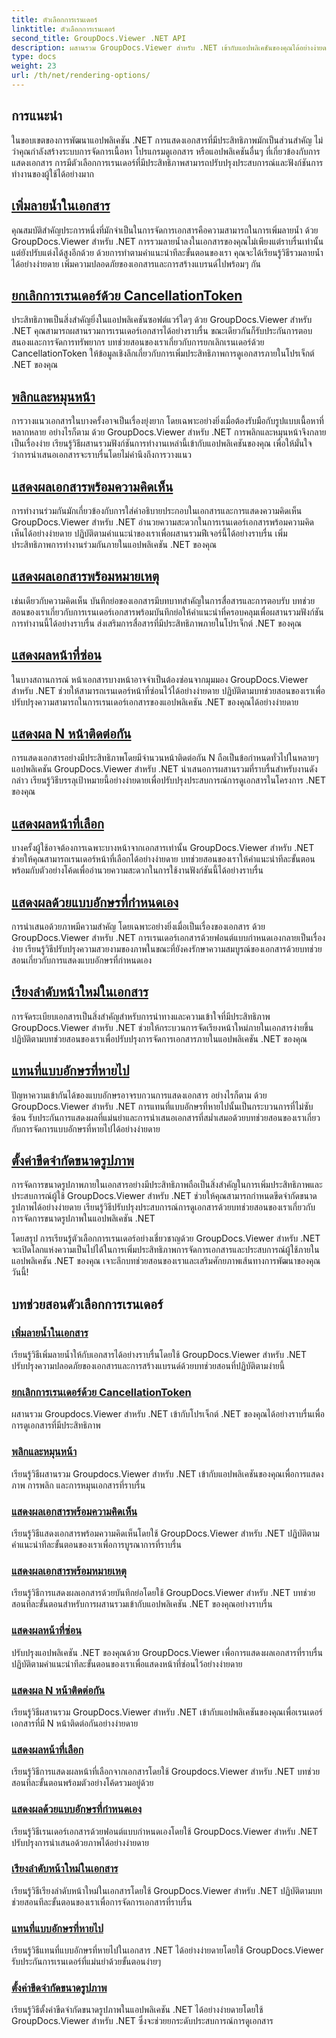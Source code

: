 ```yaml
---
title: ตัวเลือกการเรนเดอร์
linktitle: ตัวเลือกการเรนเดอร์
second_title: GroupDocs.Viewer .NET API
description: ผสานรวม GroupDocs.Viewer สำหรับ .NET เข้ากับแอปพลิเคชันของคุณได้อย่างง่ายดายด้วยบทช่วยสอนเกี่ยวกับตัวเลือกการเรนเดอร์ ตั้งแต่การเพิ่มลายน้ำไปจนถึงการปรับแต่งแบบอักษร
type: docs
weight: 23
url: /th/net/rendering-options/
---
```


## การแนะนำ

ในขอบเขตของการพัฒนาแอปพลิเคชัน .NET การแสดงเอกสารที่มีประสิทธิภาพมักเป็นส่วนสำคัญ ไม่ว่าคุณกำลังสร้างระบบการจัดการเนื้อหา โปรแกรมดูเอกสาร หรือแอปพลิเคชันอื่นๆ ที่เกี่ยวข้องกับการแสดงเอกสาร การมีตัวเลือกการเรนเดอร์ที่มีประสิทธิภาพสามารถปรับปรุงประสบการณ์และฟังก์ชันการทำงานของผู้ใช้ได้อย่างมาก

## [เพิ่มลายน้ำในเอกสาร](./add-watermark/)

คุณสมบัติสำคัญประการหนึ่งที่มักจำเป็นในการจัดการเอกสารคือความสามารถในการเพิ่มลายน้ำ ด้วย GroupDocs.Viewer สำหรับ .NET การรวมลายน้ำลงในเอกสารของคุณไม่เพียงแต่ราบรื่นเท่านั้น แต่ยังปรับแต่งได้สูงอีกด้วย ด้วยการทำตามคำแนะนำทีละขั้นตอนของเรา คุณจะได้เรียนรู้วิธีรวมลายน้ำได้อย่างง่ายดาย เพิ่มความปลอดภัยของเอกสารและการสร้างแบรนด์ไปพร้อมๆ กัน

## [ยกเลิกการเรนเดอร์ด้วย CancellationToken](./cancel-render-cancellation-token/)

ประสิทธิภาพเป็นสิ่งสำคัญยิ่งในแอปพลิเคชันซอฟต์แวร์ใดๆ ด้วย GroupDocs.Viewer สำหรับ .NET คุณสามารถผสานรวมการเรนเดอร์เอกสารได้อย่างราบรื่น ขณะเดียวกันก็รับประกันการตอบสนองและการจัดการทรัพยากร บทช่วยสอนของเราเกี่ยวกับการยกเลิกเรนเดอร์ด้วย CancellationToken ให้ข้อมูลเชิงลึกเกี่ยวกับการเพิ่มประสิทธิภาพการดูเอกสารภายในโปรเจ็กต์ .NET ของคุณ

## [พลิกและหมุนหน้า](./flip-rotate-pages/)

การวางแนวเอกสารในบางครั้งอาจเป็นเรื่องยุ่งยาก โดยเฉพาะอย่างยิ่งเมื่อต้องรับมือกับรูปแบบเนื้อหาที่หลากหลาย อย่างไรก็ตาม ด้วย GroupDocs.Viewer สำหรับ .NET การพลิกและหมุนหน้าจึงกลายเป็นเรื่องง่าย เรียนรู้วิธีผสานรวมฟังก์ชันการทำงานเหล่านี้เข้ากับแอปพลิเคชันของคุณ เพื่อให้มั่นใจว่าการนำเสนอเอกสารจะราบรื่นโดยไม่คำนึงถึงการวางแนว

## [แสดงผลเอกสารพร้อมความคิดเห็น](./render-document-comments/)

การทำงานร่วมกันมักเกี่ยวข้องกับการใส่คำอธิบายประกอบในเอกสารและการแสดงความคิดเห็น GroupDocs.Viewer สำหรับ .NET อำนวยความสะดวกในการเรนเดอร์เอกสารพร้อมความคิดเห็นได้อย่างง่ายดาย ปฏิบัติตามคำแนะนำของเราเพื่อผสานรวมฟีเจอร์นี้ได้อย่างราบรื่น เพิ่มประสิทธิภาพการทำงานร่วมกันภายในแอปพลิเคชัน .NET ของคุณ

## [แสดงผลเอกสารพร้อมหมายเหตุ](./render-document-notes/)

เช่นเดียวกับความคิดเห็น บันทึกย่อของเอกสารมีบทบาทสำคัญในการสื่อสารและการตอบรับ บทช่วยสอนของเราเกี่ยวกับการเรนเดอร์เอกสารพร้อมบันทึกย่อให้คำแนะนำที่ครอบคลุมเพื่อผสานรวมฟังก์ชันการทำงานนี้ได้อย่างราบรื่น ส่งเสริมการสื่อสารที่มีประสิทธิภาพภายในโปรเจ็กต์ .NET ของคุณ

## [แสดงผลหน้าที่ซ่อน](./render-hidden-pages/)

ในบางสถานการณ์ หน้าเอกสารบางหน้าอาจจำเป็นต้องซ่อนจากมุมมอง GroupDocs.Viewer สำหรับ .NET ช่วยให้สามารถเรนเดอร์หน้าที่ซ่อนไว้ได้อย่างง่ายดาย ปฏิบัติตามบทช่วยสอนของเราเพื่อปรับปรุงความสามารถในการเรนเดอร์เอกสารของแอปพลิเคชัน .NET ของคุณได้อย่างง่ายดาย

## [แสดงผล N หน้าติดต่อกัน](./render-n-consecutive-pages/)

การแสดงเอกสารอย่างมีประสิทธิภาพโดยมีจำนวนหน้าติดต่อกัน N ถือเป็นข้อกำหนดทั่วไปในหลายๆ แอปพลิเคชัน GroupDocs.Viewer สำหรับ .NET นำเสนอการผสานรวมที่ราบรื่นสำหรับงานดังกล่าว เรียนรู้วิธีบรรลุเป้าหมายนี้อย่างง่ายดายเพื่อปรับปรุงประสบการณ์การดูเอกสารในโครงการ .NET ของคุณ

## [แสดงผลหน้าที่เลือก](./render-selected-pages/)

บางครั้งผู้ใช้อาจต้องการเฉพาะบางหน้าจากเอกสารเท่านั้น GroupDocs.Viewer สำหรับ .NET ช่วยให้คุณสามารถเรนเดอร์หน้าที่เลือกได้อย่างง่ายดาย บทช่วยสอนของเราให้คำแนะนำทีละขั้นตอนพร้อมกับตัวอย่างโค้ดเพื่ออำนวยความสะดวกในการใช้งานฟังก์ชันนี้ได้อย่างราบรื่น

## [แสดงผลด้วยแบบอักษรที่กำหนดเอง](./render-custom-fonts/)

การนำเสนอด้วยภาพมีความสำคัญ โดยเฉพาะอย่างยิ่งเมื่อเป็นเรื่องของเอกสาร ด้วย GroupDocs.Viewer สำหรับ .NET การเรนเดอร์เอกสารด้วยฟอนต์แบบกำหนดเองกลายเป็นเรื่องง่าย เรียนรู้วิธีปรับปรุงความสวยงามของภาพในขณะที่ยังคงรักษาความสมบูรณ์ของเอกสารด้วยบทช่วยสอนเกี่ยวกับการแสดงแบบอักษรที่กำหนดเอง

## [เรียงลำดับหน้าใหม่ในเอกสาร](./reorder-pages/)

การจัดระเบียบเอกสารเป็นสิ่งสำคัญสำหรับการนำทางและความเข้าใจที่มีประสิทธิภาพ GroupDocs.Viewer สำหรับ .NET ช่วยให้กระบวนการจัดเรียงหน้าใหม่ภายในเอกสารง่ายขึ้น ปฏิบัติตามบทช่วยสอนของเราเพื่อปรับปรุงการจัดการเอกสารภายในแอปพลิเคชัน .NET ของคุณ

## [แทนที่แบบอักษรที่หายไป](./replace-missing-font/)

ปัญหาความเข้ากันได้ของแบบอักษรอาจรบกวนการแสดงเอกสาร อย่างไรก็ตาม ด้วย GroupDocs.Viewer สำหรับ .NET การแทนที่แบบอักษรที่หายไปนั้นเป็นกระบวนการที่ไม่ซับซ้อน รับประกันการแสดงผลที่แม่นยำและการนำเสนอเอกสารที่สม่ำเสมอด้วยบทช่วยสอนของเราเกี่ยวกับการจัดการแบบอักษรที่หายไปได้อย่างง่ายดาย

## [ตั้งค่าขีดจำกัดขนาดรูปภาพ](./set-image-size-limits/)

การจัดการขนาดรูปภาพภายในเอกสารอย่างมีประสิทธิภาพถือเป็นสิ่งสำคัญในการเพิ่มประสิทธิภาพและประสบการณ์ผู้ใช้ GroupDocs.Viewer สำหรับ .NET ช่วยให้คุณสามารถกำหนดขีดจำกัดขนาดรูปภาพได้อย่างง่ายดาย เรียนรู้วิธีปรับปรุงประสบการณ์การดูเอกสารด้วยบทช่วยสอนของเราเกี่ยวกับการจัดการขนาดรูปภาพในแอปพลิเคชัน .NET

โดยสรุป การเรียนรู้ตัวเลือกการเรนเดอร์อย่างเชี่ยวชาญด้วย GroupDocs.Viewer สำหรับ .NET จะเปิดโลกแห่งความเป็นไปได้ในการเพิ่มประสิทธิภาพการจัดการเอกสารและประสบการณ์ผู้ใช้ภายในแอปพลิเคชัน .NET ของคุณ เจาะลึกบทช่วยสอนของเราและเสริมศักยภาพเส้นทางการพัฒนาของคุณวันนี้!
## บทช่วยสอนตัวเลือกการเรนเดอร์
### [เพิ่มลายน้ำในเอกสาร](./add-watermark/)
เรียนรู้วิธีเพิ่มลายน้ำให้กับเอกสารได้อย่างราบรื่นโดยใช้ GroupDocs.Viewer สำหรับ .NET ปรับปรุงความปลอดภัยของเอกสารและการสร้างแบรนด์ด้วยบทช่วยสอนที่ปฏิบัติตามง่ายนี้
### [ยกเลิกการเรนเดอร์ด้วย CancellationToken](./cancel-render-cancellation-token/)
ผสานรวม Groupdocs.Viewer สำหรับ .NET เข้ากับโปรเจ็กต์ .NET ของคุณได้อย่างราบรื่นเพื่อการดูเอกสารที่มีประสิทธิภาพ
### [พลิกและหมุนหน้า](./flip-rotate-pages/)
เรียนรู้วิธีผสานรวม Groupdocs.Viewer สำหรับ .NET เข้ากับแอปพลิเคชันของคุณเพื่อการแสดงภาพ การพลิก และการหมุนเอกสารที่ราบรื่น
### [แสดงผลเอกสารพร้อมความคิดเห็น](./render-document-comments/)
เรียนรู้วิธีแสดงเอกสารพร้อมความคิดเห็นโดยใช้ GroupDocs.Viewer สำหรับ .NET ปฏิบัติตามคำแนะนำทีละขั้นตอนของเราเพื่อการบูรณาการที่ราบรื่น
### [แสดงผลเอกสารพร้อมหมายเหตุ](./render-document-notes/)
เรียนรู้วิธีการแสดงผลเอกสารด้วยบันทึกย่อโดยใช้ GroupDocs.Viewer สำหรับ .NET บทช่วยสอนทีละขั้นตอนสำหรับการผสานรวมเข้ากับแอปพลิเคชัน .NET ของคุณอย่างราบรื่น
### [แสดงผลหน้าที่ซ่อน](./render-hidden-pages/)
ปรับปรุงแอปพลิเคชัน .NET ของคุณด้วย GroupDocs.Viewer เพื่อการแสดงผลเอกสารที่ราบรื่น ปฏิบัติตามคำแนะนำทีละขั้นตอนของเราเพื่อแสดงหน้าที่ซ่อนไว้อย่างง่ายดาย
### [แสดงผล N หน้าติดต่อกัน](./render-n-consecutive-pages/)
เรียนรู้วิธีผสานรวม GroupDocs.Viewer สำหรับ .NET เข้ากับแอปพลิเคชันของคุณเพื่อเรนเดอร์เอกสารที่มี N หน้าติดต่อกันอย่างง่ายดาย
### [แสดงผลหน้าที่เลือก](./render-selected-pages/)
เรียนรู้วิธีการแสดงผลหน้าที่เลือกจากเอกสารโดยใช้ Groupdocs.Viewer สำหรับ .NET บทช่วยสอนทีละขั้นตอนพร้อมตัวอย่างโค้ดรวมอยู่ด้วย
### [แสดงผลด้วยแบบอักษรที่กำหนดเอง](./render-custom-fonts/)
เรียนรู้วิธีเรนเดอร์เอกสารด้วยฟอนต์แบบกำหนดเองโดยใช้ GroupDocs.Viewer สำหรับ .NET ปรับปรุงการนำเสนอด้วยภาพได้อย่างง่ายดาย
### [เรียงลำดับหน้าใหม่ในเอกสาร](./reorder-pages/)
เรียนรู้วิธีเรียงลำดับหน้าใหม่ในเอกสารโดยใช้ GroupDocs.Viewer สำหรับ .NET ปฏิบัติตามบทช่วยสอนทีละขั้นตอนของเราเพื่อการจัดการเอกสารที่ราบรื่น
### [แทนที่แบบอักษรที่หายไป](./replace-missing-font/)
เรียนรู้วิธีแทนที่แบบอักษรที่หายไปในเอกสาร .NET ได้อย่างง่ายดายโดยใช้ GroupDocs.Viewer รับประกันการเรนเดอร์ที่แม่นยำด้วยขั้นตอนง่ายๆ
### [ตั้งค่าขีดจำกัดขนาดรูปภาพ](./set-image-size-limits/)
เรียนรู้วิธีตั้งค่าขีดจำกัดขนาดรูปภาพในแอปพลิเคชัน .NET ได้อย่างง่ายดายโดยใช้ GroupDocs.Viewer สำหรับ .NET ซึ่งจะช่วยยกระดับประสบการณ์การดูเอกสาร